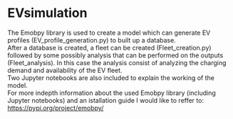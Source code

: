 # EVsimulation
The Emobpy library is used to create a model which can generate EV profiles (EV_profile_generation.py) to built up a database. \
After a database is created, a fleet can be created (Fleet_creation.py) followed by some possibly analysis that can be performed on the outputs (Fleet_analysis). In this case the analysis consist of analyzing the charging demand and availability of the EV fleet. \
Two Jupyter notebooks are also included to explain the working of the model. \
For more indepth information about the used Emobpy library (including Jupyter notebooks) and an istallation guide I would like to reffer to: https://pypi.org/project/emobpy/ 
